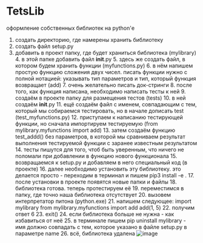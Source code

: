 # TetsLib
оформление собственных библиотек на python'е
1. создать директорию, где намерены хранить библиотеку
2. создать файл setup.py
3. добавить в проект папку, где будет храниться библиотека (mylibrary)
	4. в этой папке добавить файл __init__.py
	5. здесь же создать файл, в котором будем хранить функции (myfunctions.py)
	6. в нём напишем простую функцию сложения двух чисел. писать функции нужно с полной нотацией: указывать тип параметров и тип, который функция возвращает (add)
	7. очень желательно писать док-стринги
	8. после того, как функция написана, необходимо написать тесты к ней
	9. создаём в проекте папку для размещения тестов (tests)
	10. в ней создаём __init__.py 
	11. ещё создаём файл с именем, совпадающим с тем, который мы собираемся тестировать, но в начале дописать test (test_myfunctions.py)
	12. приступаем к написанию тестирующей функции, но сначала импортируем тестируемую (from mylibrary.myfunctions import add)
	13. затем создаём функцию test_addd() без параметров, в которой мы сравниваем результат выполнения тестируемой функции с заранее известным результатом
	14. тесты пишутся для того, чтоб быть уверенным, что ничего не поломали при добавлении в функцию нового функционала
	15. возвращаемся к setup.py и добавляем в него специальный код (в проекте)
	16. далее необходимо установить эту библиотеку. это делается просто - переходим в терминал и пишем pip3 install -e .
	17. после установки в проекте появятся новые папки и файлы
	18. библиотека готова. теперь протестируем её
	19. переместимся в папку, где точно наша библиотека отсутствует
	20. вызовем интерпретатор питона (python.exe)
	21. напишем следующее:
import mylibrary
from mylibrary.myfunctions import add
add(1, 5)
	22. получим ответ 6
	23. exit()
	24. если библиотека больше не нужна - как избавиться от неё
	25. в терминале пишем pip uninstall mylibrary - имя должно совпадать с тем, которое указано в файле setup.py в параметре name
	26. всё, библиотека удалена
![image](https://github.com/meaningless-word/TetsLib/assets/75658451/4980128c-c9cc-49c2-9669-196f4b9c9a61)
